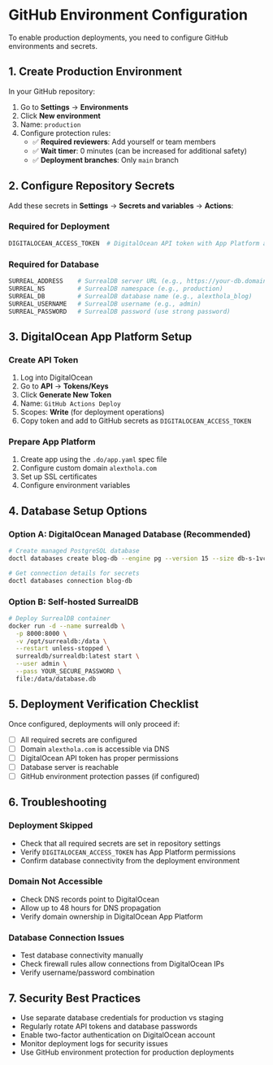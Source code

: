 # GitHub Environment Configuration

To enable production deployments, you need to configure GitHub environments and secrets.

## 1. Create Production Environment

In your GitHub repository:

1. Go to **Settings** → **Environments**
2. Click **New environment**
3. Name: `production`
4. Configure protection rules:
   - ✅ **Required reviewers**: Add yourself or team members
   - ✅ **Wait timer**: 0 minutes (can be increased for additional safety)
   - ✅ **Deployment branches**: Only `main` branch

## 2. Configure Repository Secrets

Add these secrets in **Settings** → **Secrets and variables** → **Actions**:

### Required for Deployment
```bash
DIGITALOCEAN_ACCESS_TOKEN  # DigitalOcean API token with App Platform access
```

### Required for Database
```bash
SURREAL_ADDRESS    # SurrealDB server URL (e.g., https://your-db.domain.com:8000)
SURREAL_NS         # SurrealDB namespace (e.g., production)
SURREAL_DB         # SurrealDB database name (e.g., alexthola_blog)
SURREAL_USERNAME   # SurrealDB username (e.g., admin)
SURREAL_PASSWORD   # SurrealDB password (use strong password)
```

## 3. DigitalOcean App Platform Setup

### Create API Token
1. Log into DigitalOcean
2. Go to **API** → **Tokens/Keys**
3. Click **Generate New Token**
4. Name: `GitHub Actions Deploy`
5. Scopes: **Write** (for deployment operations)
6. Copy token and add to GitHub secrets as `DIGITALOCEAN_ACCESS_TOKEN`

### Prepare App Platform
1. Create app using the `.do/app.yaml` spec file
2. Configure custom domain `alexthola.com`
3. Set up SSL certificates
4. Configure environment variables

## 4. Database Setup Options

### Option A: DigitalOcean Managed Database (Recommended)
```bash
# Create managed PostgreSQL database
doctl databases create blog-db --engine pg --version 15 --size db-s-1vcpu-1gb --region nyc3

# Get connection details for secrets
doctl databases connection blog-db
```

### Option B: Self-hosted SurrealDB
```bash
# Deploy SurrealDB container
docker run -d --name surrealdb \
  -p 8000:8000 \
  -v /opt/surrealdb:/data \
  --restart unless-stopped \
  surrealdb/surrealdb:latest start \
  --user admin \
  --pass YOUR_SECURE_PASSWORD \
  file:/data/database.db
```

## 5. Deployment Verification Checklist

Once configured, deployments will only proceed if:

- [ ] All required secrets are configured
- [ ] Domain `alexthola.com` is accessible via DNS
- [ ] DigitalOcean API token has proper permissions
- [ ] Database server is reachable
- [ ] GitHub environment protection passes (if configured)

## 6. Troubleshooting

### Deployment Skipped
- Check that all required secrets are set in repository settings
- Verify `DIGITALOCEAN_ACCESS_TOKEN` has App Platform permissions
- Confirm database connectivity from the deployment environment

### Domain Not Accessible
- Check DNS records point to DigitalOcean
- Allow up to 48 hours for DNS propagation
- Verify domain ownership in DigitalOcean App Platform

### Database Connection Issues
- Test database connectivity manually
- Check firewall rules allow connections from DigitalOcean IPs
- Verify username/password combination

## 7. Security Best Practices

- Use separate database credentials for production vs staging
- Regularly rotate API tokens and database passwords
- Enable two-factor authentication on DigitalOcean account
- Monitor deployment logs for security issues
- Use GitHub environment protection for production deployments